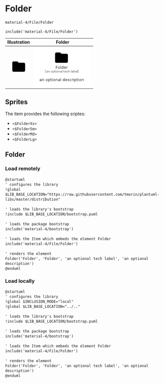 # Folder


```text
material-4/File/Folder
```

```text
include('material-4/File/Folder')
```



| Illustration | Folder |
| :---: | :---: |
| ![illustration for Illustration](../../material-4/File/Folder.png) | ![illustration for Folder](../../material-4/File/Folder.Local.png) |



## Sprites
The item provides the following sriptes:

- `<$FolderXs>`
- `<$FolderSm>`
- `<$FolderMd>`
- `<$FolderLg>`





## Folder

### Load remotely
```plantuml
@startuml
' configures the library
!global $LIB_BASE_LOCATION="https://raw.githubusercontent.com/tmorin/plantuml-libs/master/distribution"

' loads the library's bootstrap
!include $LIB_BASE_LOCATION/bootstrap.puml

' loads the package bootstrap
include('material-4/bootstrap')

' loads the Item which embeds the element Folder
include('material-4/File/Folder')

' renders the element
Folder('Folder', 'Folder', 'an optional tech label', 'an optional description')
@enduml
```

### Load locally
```plantuml
@startuml
' configures the library
!global $INCLUSION_MODE="local"
!global $LIB_BASE_LOCATION="../.."

' loads the library's bootstrap
!include $LIB_BASE_LOCATION/bootstrap.puml

' loads the package bootstrap
include('material-4/bootstrap')

' loads the Item which embeds the element Folder
include('material-4/File/Folder')

' renders the element
Folder('Folder', 'Folder', 'an optional tech label', 'an optional description')
@enduml
```


